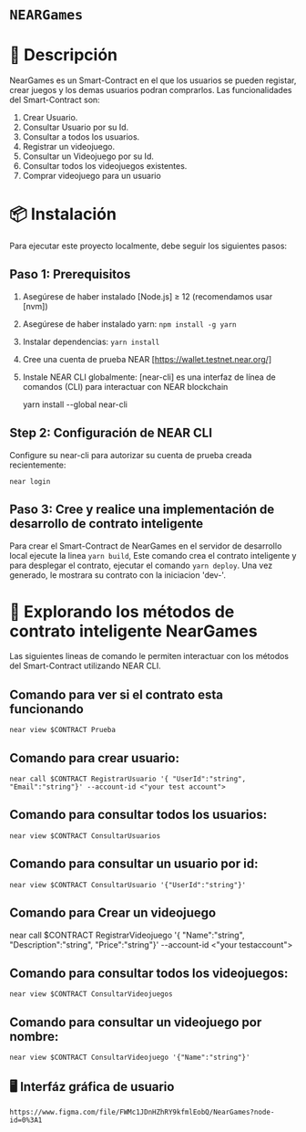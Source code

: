 # `NEARGames`

# 📄 Descripción

NearGames es un Smart-Contract en el que los usuarios se pueden registar, crear juegos y los demas usuarios podran comprarlos.
Las funcionalidades del Smart-Contract son:

1. Crear Usuario.
2. Consultar Usuario por su Id.
3. Consultar a todos los usuarios.
4. Registrar un videojuego.
5. Consultar un Videojuego por su Id.
6. Consultar todos los videojuegos existentes.
7. Comprar videojuego para un usuario

# 📦 Instalación

Para ejecutar este proyecto localmente, debe seguir los siguientes pasos:

## Paso 1: Prerequisitos

1. Asegúrese de haber instalado [Node.js] ≥ 12 (recomendamos usar [nvm])
2. Asegúrese de haber instalado yarn: `npm install -g yarn`
3. Instalar dependencias: `yarn install`
4. Cree una cuenta de prueba NEAR [https://wallet.testnet.near.org/]
5. Instale NEAR CLI globalmente: [near-cli] es una interfaz de línea de comandos (CLI) para interactuar con NEAR blockchain

   yarn install --global near-cli

## Step 2: Configuración de NEAR CLI

Configure su near-cli para autorizar su cuenta de prueba creada recientemente:

    near login

## Paso 3: Cree y realice una implementación de desarrollo de contrato inteligente

Para crear el Smart-Contract de NearGames en el servidor de desarrollo local ejecute la linea `yarn build`, Este comando crea el contrato inteligente y para desplegar el contrato, ejecutar el comando `yarn deploy`. Una vez generado, le mostrara su contrato con la iniciacion 'dev-'.

# 📑 Explorando los métodos de contrato inteligente NearGames

Las siguientes lineas de comando le permiten interactuar con los métodos del Smart-Contract utilizando NEAR CLI.

## Comando para ver si el contrato esta funcionando

    near view $CONTRACT Prueba

## Comando para crear usuario:

    near call $CONTRACT RegistrarUsuario '{ "UserId":"string", "Email":"string"}' --account-id <"your test account">

## Comando para consultar todos los usuarios:

    near view $CONTRACT ConsultarUsuarios

## Comando para consultar un usuario por id:

    near view $CONTRACT ConsultarUsuario '{"UserId":"string"}'

## Comando para Crear un videojuego

near call $CONTRACT RegistrarVideojuego '{ "Name":"string", "Description":"string", "Price":"string"}' --account-id <"your testaccount">

## Comando para consultar todos los videojuegos:

    near view $CONTRACT ConsultarVideojuegos

## Comando para consultar un videojuego por nombre:

    near view $CONTRACT ConsultarVideojuego '{"Name":"string"}'

## 🖥️ Interfáz gráfica de usuario

    https://www.figma.com/file/FWMc1JDnHZhRY9kfmlEobQ/NearGames?node-id=0%3A1
